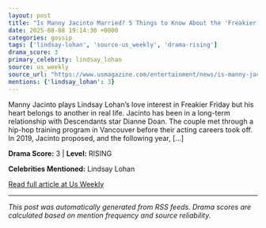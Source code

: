 ```yaml
---
layout: post
title: "Is Manny Jacinto Married? 5 Things to Know About the 'Freakier Friday" Star"
date: 2025-08-08 19:14:30 +0000
categories: gossip
tags: ['lindsay-lohan', 'source-us_weekly', 'drama-rising']
drama_score: 3
primary_celebrity: lindsay_lohan
source: us_weekly
source_url: "https://www.usmagazine.com/entertainment/news/is-manny-jacinto-married-5-things-about-the-freakier-friday-star/"
mentions: {'lindsay_lohan': 3}
---
```


Manny Jacinto plays Lindsay Lohan’s love interest in Freakier Friday but his heart belongs to another in real life. Jacinto has been in a long-term relationship with Descendants star Dianne Doan. The couple met through a hip-hop training program in Vancouver before their acting careers took off. In 2019, Jacinto proposed, and the following year, […]

**Drama Score:** 3 | **Level:** RISING

**Celebrities Mentioned:** Lindsay Lohan

[Read full article at Us Weekly](https://www.usmagazine.com/entertainment/news/is-manny-jacinto-married-5-things-about-the-freakier-friday-star/)

---
*This post was automatically generated from RSS feeds. Drama scores are calculated based on mention frequency and source reliability.*
